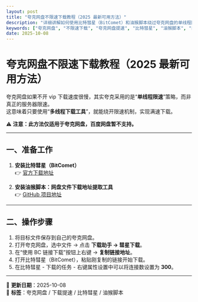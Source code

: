 ```yaml
---
layout: post
title: "夸克网盘不限速下载教程（2025 最新可用方法）"
description: "详细讲解如何使用比特彗星（BitComet）和油猴脚本绕过夸克网盘的单线程限速，实现真正的高速下载。附实测结果与工具下载地址。"
keywords: ["夸克网盘", "不限速下载", "夸克网盘提速", "比特彗星", "油猴脚本", "网盘限速破解"]
date: 2025-10-08
---
```


# 夸克网盘不限速下载教程（2025 最新可用方法）

夸克网盘如果不开 vip 下载速度很慢，其实夸克采用的是“**单线程限速**”策略，而非真正的服务器限速。  
这意味着只要使用“**多线程下载工具**”，就能绕开限速机制，实现满速下载。

⚠️ **注意：此方法仅适用于夸克网盘，百度网盘暂不支持。**

---

## 一、准备工作

1. **安装比特彗星（BitComet）**  
   👉 [官方下载地址](https://www.bitcomet.com/en/archive)

2. **安装油猴脚本：网盘文件下载地址提取工具**  
   👉 [GitHub 项目地址](https://github.com/hmjz100/LinkSwift/releases)

---

## 二、操作步骤

1. 将目标文件保存到自己的夸克网盘。  
2. 打开夸克网盘，选中文件 → 点击 **下载助手 → 彗星下载**。  
3. 在“使用 BC 链接下载”按钮上右键 → **复制链接地址**。  
4. 打开比特彗星（BitComet），粘贴刚复制的链接开始下载。  
5. 在比特彗星 - 下载的任务 - 右键属性设置中可以将连接数设置为 **300**。

---

📅 **更新日期**：2025-10-08  
🧩 **标签**：夸克网盘 / 下载提速 / 比特彗星 / 油猴脚本
